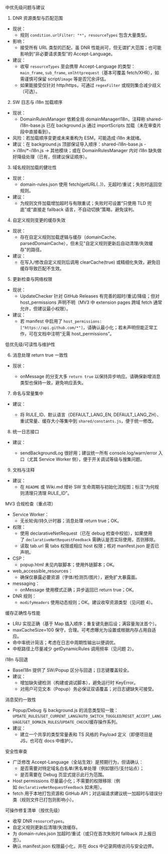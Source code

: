 中优先级问题与建议

1. DNR 资源类型与匹配范围

- 现状：
  - 规则 `condition.urlFilter: "*"`，`resourceTypes` 包含大量类型。
- 影响：
  - 接受所有 URL 类型的匹配，虽 DNR 性能尚可，但无谓扩大范围；也可能影响到“非必要请求类型”的 Accept-Language。
- 建议：
  - 收窄 `resourceTypes` 至会携带 Accept-Language 的类型：`main_frame`, `sub_frame`, `xmlhttprequest`（基本可覆盖 fetch/XHR），如需谨慎可保留 script/`image` 等是否冗余评估。
  - 如果能接受仅针对 http/https，可通过 `regexFilter` 或规则集合减少歧义（可选）。

2. SW 日志与 i18n 加载顺序

- 现状：
  - DomainRulesManager 依赖全局 domainManagerI18n，注释称 shared-i18n-base.js 已在 background.js 通过 importScripts 加载（未在审查片段中直接看到）。
- 风险：若加载顺序变更或未来重构为 ESM，可能造成 i18n 未就绪。
- 建议：在 background.js 顶部保证导入顺序：shared-i18n-base.js -> i18n/*-i18n.js -> 其他模块；或在 DomainRulesManager 内对 i18n 缺失做好降级处理（已有，但建议保证顺序）。

3. 域名规则加载的健壮性

- 现状：
  - domain-rules.json 使用 fetch(getURL(..))，无超时/重试；失败时返回空规则。
- 建议：
  - 为规则文件加载增加超时与有限重试；失败时可设置“只使用 TLD 兜底”或“直接走 fallback 语言，不自动切换”策略，避免误判。

4. 自定义规则变更的缓存失效

- 现状：
  - 存在自定义规则加载逻辑与缓存（domainCache、parsedDomainCache），但未见"自定义规则更新后自动清理/失效缓存"的路径。
- 建议：
  - 在写入/修改自定义规则后调用 clearCache(true) 或精细化失效，避免旧缓存导致匹配不生效。

5. 更新检查与网络权限

- 现状：
  - UpdateChecker 针对 GitHub Releases 有完善的超时/重试/降级；但对 host_permissions 声明不明（MV3 中 extension pages 跨域 fetch 通常允许，但建议最小权限）。
- 建议：
  - 若 manifest 中启用了 `host_permissions: ["https://api.github.com/*"]`，请确认最小化；若未声明但能正常工作，可在文档中注明“无需 host_permissions”。

低优先级/可读性与维护性

6. 消息处理 return true 一致性

- 现状：

  - onMessage 的分支大多 `return true` 以保持异步响应。请确保新增消息类型也保持一致，避免响应丢失。

7. 命名与常量集中


- 建议：

  - 将 RULE_ID、默认语言（DEFAULT_LANG_EN, DEFAULT_LANG_ZH）、重试常量、缓存大小等集中到 `shared/constants.js`，便于统一修改。

8. 统一日志接口


- 建议：

  - sendBackgroundLog 很好用；建议统一所有 console.log/warn/error 入口（尤其 Service Worker 侧），便于开关调试等级与搜集问题。

9. 文档与注释
  

- 建议：
  - 在 `README` 或 Wiki.md 增补 SW 生命周期与初始化流程图；标注“为何规则清理只清理 RULE_ID”。

MV3 合规检查（重点项）

- Service Worker：
  - 无长轮询/持久计时器；消息处理 return true；OK。
- 权限：
  - 使用 declarativeNetRequest（已在 debug 检查中校验），如果使用了 `declarativeNetRequestFeedback` 需确认是否实际使用，否则移除。
  - 读取 tab.url 需 tabs 权限或相应 host 权限；核对 manifest.json 是否已声明。
- CSP：
  - popup.html 未见内联脚本；使用外链脚本；OK。
- web_accessible_resources：
  - 确保仅暴露必要资源（字体/检测页/图片），避免扩大暴露面。
- messaging：
  - onMessage 使用模式正确；异步返回已 return true；OK。
- DNR 规则：
  - `modifyHeaders` 使用动态规则；OK。建议收窄资源类型（见问题 4）。

缓存正确性与性能

- LRU 实现正确（基于 Map 插入顺序；重复键先删后设；满容量淘汰首个）。
- maxCacheSize=100 保守，合理。可考虑曝光为设置或根据内存占用自适应。
- 命中率统计简洁；考虑在日志中周期性输出以便调优。
- 中枢路径上尽量减少 getDynamicRules 调用频率（见问题 2）。

i18n 与回退

- BaseI18n 提供了 SW/Popup 区分与回退；日志键覆盖较全。
- 建议：
  - 增加缺失键检测（构建或调试脚本），避免运行时 KeyError。
  - 对用户可见文本（Popup）务必保证双语覆盖；对日志键缺失可接受。

消息契约一致性

- Popup/Debug 与 background.js 的消息类型较一致：`UPDATE_RULES`/`GET_CURRENT_LANG`/`AUTO_SWITCH_TOGGLED`/`RESET_ACCEPT_LANGUAGE`/`GET_DOMAIN_RULES`/`UPDATE_CHECK`/缓存操作系列。
- 建议：
  - 建立一个共享的类型常量表和 TS 风格的 Payload 定义（即便项目是 JS，也可在 docs 中维护）。

安全性审查

- 广泛修改 Accept-Language（全站生效）是预期行为，但请确认：
  - 是否需要对特定域名白名单/黑名单处理（例如银行/支付站点）；
  - 是否需要在 Debug 页显式提示此行为范围。
- Host permissions 尽量最小化；不需要的权限移除（例如 `declarativeNetRequestFeedback` 如未用）。
- fetch 用于本地打包资源和 GitHub API；对远端请求建议统一加超时与错误分类（规则文件已打包则影响小）。

可操作修复清单（按优先级）

- 收窄 DNR `resourceTypes`。
- 自定义规则更新后清理/失效缓存。
- 为 domain-rules.json 加超时/重试（或只在首次失败时 fallback 并上报日志）。
- 确认 manifest.json 权限最小化，并在 docs 中记录网络访问与安全边界。